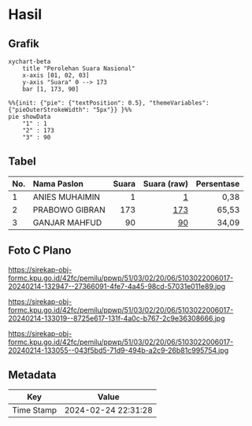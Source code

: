 # Hasil

## Grafik

```mermaid
xychart-beta
    title "Perolehan Suara Nasional"
    x-axis [01, 02, 03]
    y-axis "Suara" 0 --> 173
    bar [1, 173, 90]
```

```mermaid
%%{init: {"pie": {"textPosition": 0.5}, "themeVariables": {"pieOuterStrokeWidth": "5px"}} }%%
pie showData
    "1" : 1
    "2" : 173
    "3" : 90
```

## Tabel

| No. | Nama Paslon    | Suara | Suara (raw) | Persentase |
|:--- |:-------------- | -----:| -----------:| ----------:|
| 1   | ANIES MUHAIMIN | 1     | [1][p-1]    | 0,38       |
| 2   | PRABOWO GIBRAN | 173   | [173][p-2]  | 65,53      |
| 3   | GANJAR MAHFUD  | 90    | [90][p-3]   | 34,09      |


[p-1]: https://github.com/gigit-pemilu/pemilu-2024/blob/main/pilpres/hitung-suara/sub/51-bali/sub/03-badung/sub/02-mengwi/sub/2006-penarungan/sub/017-tps/sub/paslon-1.txt
[p-2]: https://github.com/gigit-pemilu/pemilu-2024/blob/main/pilpres/hitung-suara/sub/51-bali/sub/03-badung/sub/02-mengwi/sub/2006-penarungan/sub/017-tps/sub/paslon-2.txt
[p-3]: https://github.com/gigit-pemilu/pemilu-2024/blob/main/pilpres/hitung-suara/sub/51-bali/sub/03-badung/sub/02-mengwi/sub/2006-penarungan/sub/017-tps/sub/paslon-3.txt

## Foto C Plano

https://sirekap-obj-formc.kpu.go.id/42fc/pemilu/ppwp/51/03/02/20/06/5103022006017-20240214-132947--27366091-4fe7-4a45-98cd-57031e011e89.jpg

https://sirekap-obj-formc.kpu.go.id/42fc/pemilu/ppwp/51/03/02/20/06/5103022006017-20240214-133019--8725e617-131f-4a0c-b767-2c9e36308666.jpg

https://sirekap-obj-formc.kpu.go.id/42fc/pemilu/ppwp/51/03/02/20/06/5103022006017-20240214-133055--043f5bd5-71d9-494b-a2c9-26b81c995754.jpg


## Metadata

| Key        | Value               |
| ---------- | ------------------- |
| Time Stamp | 2024-02-24 22:31:28 |



